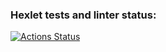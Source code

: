 ### Hexlet tests and linter status:
[![Actions Status](https://github.com/galafeev/layout-designer-project-58/workflows/hexlet-check/badge.svg)](https://github.com/galafeev/layout-designer-project-58/actions)